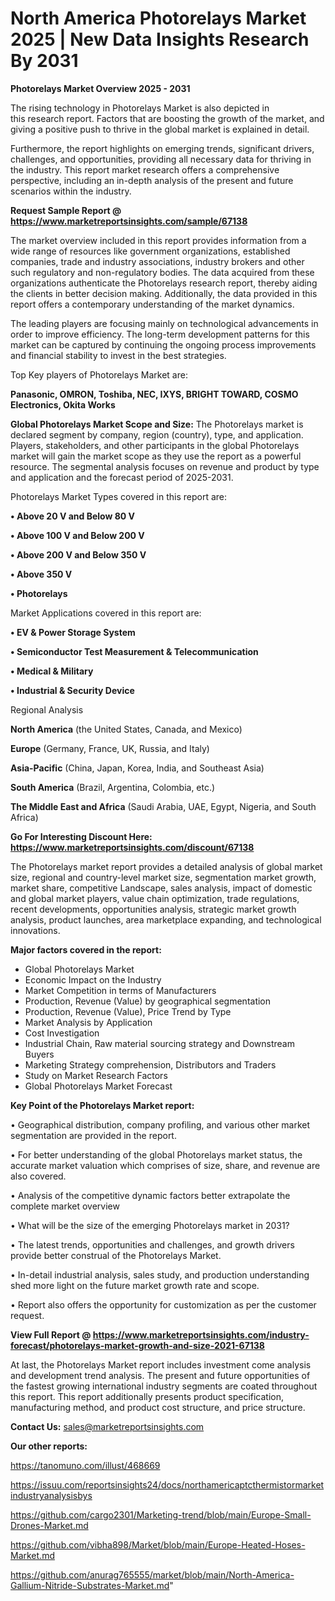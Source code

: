 # North America Photorelays Market 2025 | New Data Insights Research By 2031

<Strong> Photorelays Market Overview 2025 - 2031</strong>

The rising technology in Photorelays Market is also depicted in this research report. Factors that are boosting the growth of the market, and giving a positive push to thrive in the global market is explained in detail.

Furthermore, the report highlights on emerging trends, significant drivers, challenges, and opportunities, providing all necessary data for thriving in the industry. This report market research offers a comprehensive perspective, including an in-depth analysis of the present and future scenarios within the industry.

<strong>Request Sample Report @ <a href=https://www.marketreportsinsights.com/sample/67138>https://www.marketreportsinsights.com/sample/67138</a></strong>

The market overview included in this report provides information from a wide range of resources like government organizations, established companies, trade and industry associations, industry brokers and other such regulatory and non-regulatory bodies. The data acquired from these organizations authenticate the Photorelays research report, thereby aiding the clients in better decision making. Additionally, the data provided in this report offers a contemporary understanding of the market dynamics.

The leading players are focusing mainly on technological advancements in order to improve efficiency. The long-term development patterns for this market can be captured by continuing the ongoing process improvements and financial stability to invest in the best strategies.

Top Key players of Photorelays Market are:

<strong>Panasonic, OMRON, Toshiba, NEC, IXYS, BRIGHT TOWARD, COSMO Electronics, Okita Works</strong>

<strong><b>Global Photorelays Market Scope and Size:</b></strong>
The Photorelays market is declared segment by company, region (country), type, and application. Players, stakeholders, and other participants in the global Photorelays market will gain the market scope as they use the report as a powerful resource. The segmental analysis focuses on revenue and product by type and application and the forecast period of 2025-2031.

Photorelays Market Types covered in this report are:

<strong>• Above 20 V and Below 80 V

• Above 100 V and Below 200 V

• Above 200 V and Below 350 V

• Above 350 V

• Photorelays</strong>

Market Applications covered in this report are:

<strong>• EV & Power Storage System

• Semiconductor Test Measurement & Telecommunication

• Medical & Military

• Industrial & Security Device</strong> 

Regional Analysis

<strong>North America</strong> (the United States, Canada, and Mexico)

<strong>Europe</strong> (Germany, France, UK, Russia, and Italy)

<strong>Asia-Pacific</strong> (China, Japan, Korea, India, and Southeast Asia)

<strong>South America</strong> (Brazil, Argentina, Colombia, etc.)

<strong>The Middle East and Africa</strong> (Saudi Arabia, UAE, Egypt, Nigeria, and South Africa)

<strong>Go For Interesting Discount Here: <a href=https://www.marketreportsinsights.com/discount/67138>https://www.marketreportsinsights.com/discount/67138</a></strong>

The Photorelays market report provides a detailed analysis of global market size, regional and country-level market size, segmentation market growth, market share, competitive Landscape, sales analysis, impact of domestic and global market players, value chain optimization, trade regulations, recent developments, opportunities analysis, strategic market growth analysis, product launches, area marketplace expanding, and technological innovations.

<strong><b>Major factors covered in the report:</b></strong>
<ul>
  <li>Global Photorelays Market </li>
  <li>Economic Impact on the Industry</li>
  <li>Market Competition in terms of Manufacturers</li>
  <li>Production, Revenue (Value) by geographical segmentation</li>
  <li>Production, Revenue (Value), Price Trend by Type</li>
  <li>Market Analysis by Application</li>
  <li>Cost Investigation</li>
  <li>Industrial Chain, Raw material sourcing strategy and Downstream Buyers</li>
  <li>Marketing Strategy comprehension, Distributors and Traders</li>
  <li>Study on Market Research Factors</li>
  <li>Global Photorelays Market Forecast</li>
</ul>

<strong><b>Key Point of the Photorelays Market report:</b></strong>

• Geographical distribution, company profiling, and various other market segmentation are provided in the report.

• For better understanding of the global Photorelays market status, the accurate market valuation which comprises of size, share, and revenue are also covered.

• Analysis of the competitive dynamic factors better extrapolate the complete market overview

• What will be the size of the emerging Photorelays market in 2031?

• The latest trends, opportunities and challenges, and growth drivers provide better construal of the Photorelays Market.

• In-detail industrial analysis, sales study, and production understanding shed more light on the future market growth rate and scope.

• Report also offers the opportunity for customization as per the customer request.

<strong><b>View Full Report @ <a href=https://www.marketreportsinsights.com/industry-forecast/photorelays-market-growth-and-size-2021-67138>https://www.marketreportsinsights.com/industry-forecast/photorelays-market-growth-and-size-2021-67138</a></b></strong>


At last, the Photorelays Market report includes investment come analysis and development trend analysis. The present and future opportunities of the fastest growing international industry segments are coated throughout this report. This report additionally presents product specification, manufacturing method, and product cost structure, and price structure.

<strong>Contact Us:</strong>
sales@marketreportsinsights.com

<strong>Our other reports:</strong>

<a href=https://tanomuno.com/illust/468669>https://tanomuno.com/illust/468669</a>

<a href=https://issuu.com/reportsinsights24/docs/northamericaptcthermistormarketindustryanalysisbys>https://issuu.com/reportsinsights24/docs/northamericaptcthermistormarketindustryanalysisbys</a>

<a href=https://github.com/cargo2301/Marketing-trend/blob/main/Europe-Small-Drones-Market.md>https://github.com/cargo2301/Marketing-trend/blob/main/Europe-Small-Drones-Market.md</a>

<a href=https://github.com/vibha898/Market/blob/main/Europe-Heated-Hoses-Market.md>https://github.com/vibha898/Market/blob/main/Europe-Heated-Hoses-Market.md</a>

<a href=https://github.com/anurag765555/market/blob/main/North-America-Gallium-Nitride-Substrates-Market.md>https://github.com/anurag765555/market/blob/main/North-America-Gallium-Nitride-Substrates-Market.md</a>"
